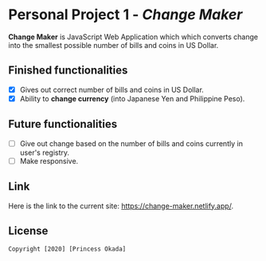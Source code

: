 # Personal Project 1 - *Change Maker*

**Change Maker** is JavaScript Web Application which which converts change into the smallest possible number of bills and coins in US Dollar. 

## Finished functionalities

* [x] Gives out correct number of bills and coins in US Dollar. 
* [x] Ability to **change currency** (into Japanese Yen and Philippine Peso). 

## Future functionalities
* [ ] Give out change based on the number of bills and coins currently in user's registry. 
* [ ] Make responsive. 

## Link

Here is the link to the current site: https://change-maker.netlify.app/. 

## License

    Copyright [2020] [Princess Okada]
